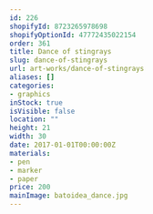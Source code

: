 ```yaml
---
id: 226
shopifyId: 8723265978698
shopifyOptionId: 47772435022154
order: 361
title: Dance of stingrays
slug: dance-of-stingrays
url: art-works/dance-of-stingrays
aliases: []
categories:
- graphics
inStock: true
isVisible: false
location: ""
height: 21
width: 30
date: 2017-01-01T00:00:00Z
materials:
- pen
- marker
- paper
price: 200
mainImage: batoidea_dance.jpg
---
```

